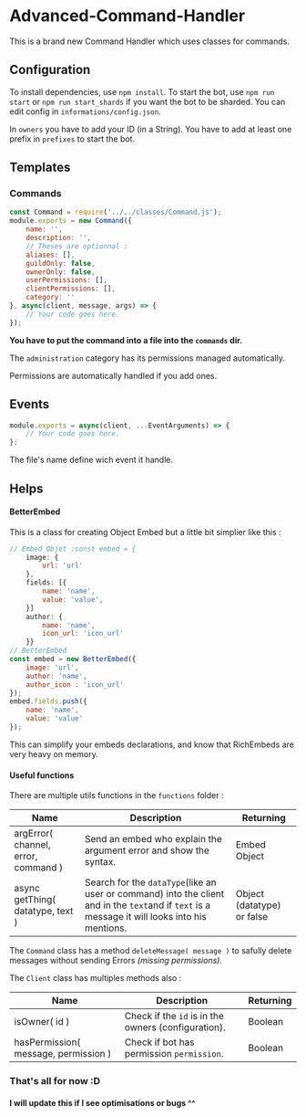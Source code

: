 # Advanced-Command-Handler

This is a brand new Command Handler which uses classes for commands.

## Configuration

To install dependencies, use `npm install`.
To start the bot, use `npm run start` or `npm run start_shards` if you want the bot to be sharded.
You can edit config in `informations/config.json`.

In `owners` you have to add your ID (in a String). 
You have to add at least one prefix in `prefixes` to start the bot.

## Templates

### Commands

```js
const Command = require('../../classes/Command.js');
module.exports = new Command({
    name: '',
    description: '',
    // Theses are optionnal :
    aliases: [],
    guildOnly: false,
    ownerOnly: false,
    userPermissions: [],
    clientPermissions: [],
    category: ''
}, async(client, message, args) => {
    // Your code goes here.
});
```

**You have to put the command into a file into the `commands` dir.**

The `administration` category has its permissions managed automatically.

Permissions are automatically handled if you add ones.

## Events

```js
module.exports = async(client, ...EventArguments) => {
    // Your code goes here.
};
```

The file's name define wich event it handle.

## Helps

#### BetterEmbed

This is a class for creating Object Embed but a little bit simplier like this :

```js
// Embed Objet :const embed = {
    image: {
        url: 'url'
    },
    fields: [{
        name: 'name',
        value: 'value',
    }]
    author: {
        name: 'name',
        icon_url: 'icon_url'
    }}
// BetterEmbed
const embed = new BetterEmbed({
    image: 'url',
    author: 'name',
    author_icon : 'icon_url'
});
embed.fields.push({
    name: 'name',
    value: 'value'
});
```

This can simplify your embeds declarations, and know that RichEmbeds are very heavy on memory.

#### Useful functions

There are multiple utils functions in the `functions` folder :

| Name | Description | Returning |
| --- | --- | --- |
| argError( channel, error, command ) | Send an embed who explain the argument error and show the syntax. | Embed Object |
| async getThing( datatype, text ) | Search for the `dataType`(like an user or command) into the client and in the `text`and if `text` is a message it will looks into his mentions. | Object (datatype) or false |

The `Command` class has a method `deleteMessage( message )` to safully delete messages without sending Errors *(missing permissions)*.

The `Client` class has multiples methods also :

| Name | Description | Returning |
| --- | --- | --- |
| isOwner( id ) | Check if the `id` is in the owners (configuration). | Boolean |
| hasPermission( message, permission ) | Check if bot has permission `permission`. | Boolean |

### That's all for now :D

#### I will update this if I see optimisations or bugs ^^
